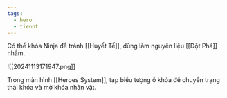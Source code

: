 ```yaml
---
tags:
  - hero
  - tiennt
---
```

Có thể khóa Ninja để tránh [[Huyết Tế]], dùng làm nguyên liệu [[Đột Phá]] nhầm.

![[20241113171947.png]]

Trong màn hình [[Heroes System]], tap biểu tượng ổ khóa để chuyển trạng thái khóa và mở khóa nhân vật.